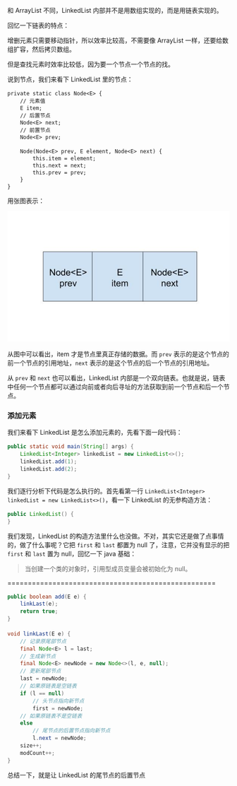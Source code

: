 和 ArrayList 不同，LinkedList 内部并不是用数组实现的，而是用链表实现的。

回忆一下链表的特点：

增删元素只需要移动指针，所以效率比较高，不需要像 ArrayList 一样，还要给数组扩容，然后拷贝数组。

但是查找元素时效率比较低，因为要一个节点一个节点的找。

说到节点，我们来看下 LinkedList 里的节点：

```
private static class Node<E> {
    // 元素值
    E item;
    // 后置节点
    Node<E> next;
    // 前置节点
    Node<E> prev;

    Node(Node<E> prev, E element, Node<E> next) {
        this.item = element;
        this.next = next;
        this.prev = prev;
    }
}
```

用张图表示：

<p align="center">
  <img src="https://raw.githubusercontent.com/shadowwingz/JavaLife/master/art/LinkedList%20Node.jpg"/>
</p>


从图中可以看出，item 才是节点里真正存储的数据。而 `prev` 表示的是这个节点的前一个节点的引用地址，`next` 表示的是这个节点的后一个节点的引用地址。

从 `prev` 和 `next` 也可以看出，LinkedList 内部是一个双向链表。也就是说，链表中任何一个节点都可以通过向前或者向后寻址的方法获取到前一个节点和后一个节点。

### 添加元素 ###

我们来看下 LinkedList 是怎么添加元素的，先看下面一段代码：

```java
public static void main(String[] args) {
    LinkedList<Integer> linkedList = new LinkedList<>();
    linkedList.add(1);
    linkedList.add(2);
}
```

我们逐行分析下代码是怎么执行的。首先看第一行 `LinkedList<Integer> linkedList = new LinkedList<>()`，看一下 LinkedList 的无参构造方法：

```java
public LinkedList() {
}
```

我们发现，LinkedList 的构造方法里什么也没做。不对，其实它还是做了点事情的，做了什么事呢？它把 `first` 和 `last` 都置为 null 了，注意，它并没有显示的把 `first` 和 `last` 置为 null，回忆一下 java 基础：

> 当创建一个类的对象时，引用型成员变量会被初始化为 null。


===================================================

```java
public boolean add(E e) {
    linkLast(e);
    return true;
}

void linkLast(E e) {
    // 记录原尾部节点
    final Node<E> l = last;
    // 生成新节点
    final Node<E> newNode = new Node<>(l, e, null);
    // 更新尾部节点
    last = newNode;
    // 如果原链表是空链表
    if (l == null)
        // 头节点指向新节点
        first = newNode;
    // 如果原链表不是空链表
    else
        // 尾节点的后置节点指向新节点
        l.next = newNode;
    size++;
    modCount++;
}
```

总结一下，就是让 LinkedList 的尾节点的后置节点


